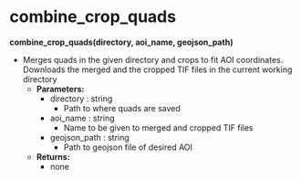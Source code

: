 # combine_crop_quads

**combine_crop_quads(directory, aoi_name, geojson_path)**
- Merges quads in the given directory and crops to fit AOI coordinates. Downloads the merged and the cropped TIF files in the current working directory
    - **Parameters:**
      	- directory : string
      	  	- Path to where quads are saved
      	- aoi_name : string
      	  	- Name to be given to merged and cropped TIF files
      	- geojson_path : string
      	  	- Path to geojson file of desired AOI
    - **Returns:**
      	- none
